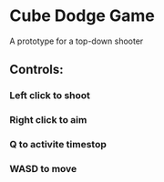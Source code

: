 # Cube Dodge Game
A prototype for a top-down shooter

## Controls:
### Left click to shoot
### Right click to aim
### Q to activite timestop
### WASD to move
